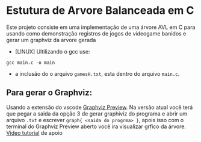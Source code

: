 # Estutura de Arvore Balanceada em C 
Este projeto consiste em uma implementação de uma árvore AVL em C para usando como demonstração registros de jogos de videogame banidos e gerar um graphviz da arvore gerada

- [LINUX] Ultilizando o gcc use:
```bashda
gcc main.c -o main
```
-  a inclusão do o arquivo `gamesH.txt`, esta dentro do arquivo `main.c`.

## Para gerar o Graphviz:
  Usando a extensão do vscode [Graphviz Preview](https://marketplace.visualstudio.com/items?itemName=EFanZh.graphviz-preview). Na versão atual você terá que pegar a saida da opção 3 de gerar graphiviz do programa e abrir um arquivo `.txt` e escrever `graph{ <saida do progrma> }`, apois isso com o terminal do Graphviz Preview aberto vocẽ ira visualizar grfico da árvore. [Video tutorial](https://youtu.be/N7FC3yDuzWc?si=tr5cBtsGkGarw0yI) de apoio 
